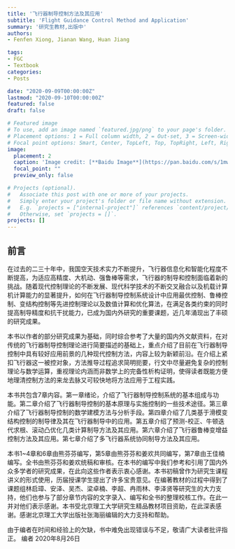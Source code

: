 ```yaml
---
title: '飞行器制导控制方法及其应用'
subtitle: 'Flight Guidance Control Method and Application'
summary: '研究生教材,出版中'
authors: 
- Fenfen Xiong, Jianan Wang, Huan Jiang

tags:
- FGC
- Textbook
categories:
- Posts 

date: "2020-09-09T00:00:00Z"
lastmod: "2020-09-10T00:00:00Z"
featured: false
draft: false

# Featured image
# To use, add an image named `featured.jpg/png` to your page's folder.
# Placement options: 1 = Full column width, 2 = Out-set, 3 = Screen-width
# Focal point options: Smart, Center, TopLeft, Top, TopRight, Left, Right, BottomLeft, Bottom, BottomRight
image:
  placement: 2
  caption: 'Image credit: [**Baidu Image**](https://pan.baidu.com/s/1mwEzyy_RMUgWRvm--m2lyQ)'
  focal_point: ""
  preview_only: false

# Projects (optional).
#   Associate this post with one or more of your projects.
#   Simply enter your project's folder or file name without extension.
#   E.g. `projects = ["internal-project"]` references `content/project/deep-learning/index.md`.
#   Otherwise, set `projects = []`.
projects: []
---
```


## 前言

在过去的二三十年中，我国空天技术实力不断提升，飞行器信息化和智能化程度不断提高，为适应高精度、大机动、强鲁棒等需求，飞行器的制导和控制面临着新的挑战。随着现代控制理论的不断发展、现代科学技术的不断交叉融合以及机载计算机计算能力的显著提升，如何在飞行器制导控制系统设计中应用最优控制、鲁棒控制、变结构控制等先进控制理论以及数值计算和优化算法，在满足各类约束的同时提高制导精度和抗干扰能力，已成为国内外研究的重要课题，近几年涌现出了丰硕的研究成果。

本书以作者的部分研究成果为基础，同时综合参考了大量的国内外文献资料，在对传统的飞行器制导控制理论进行简要描述的基础上，重点介绍了目前在飞行器制导控制中具有较好应用前景的几种现代控制方法，内容上较为新颖前沿。在介绍上紧扣飞行器这一被控对象，方法推导过程追求简明扼要，行文中尽量避免复杂的控制理论与数学运算，重视理论内涵而非数学上的完备性析构证明，使得读者既能方便地理清控制方法的来龙去脉又可较快地将方法应用于工程实践。

本书共包含7章内容。第一章绪论，介绍了飞行器制导控制系统的基本组成与功能。第二章介绍了飞行器制导控制的基本原理与实施控制的一些技术途径。第三章介绍了飞行器制导控制的数学建模方法与分析手段。第四章介绍了几类基于滑模变结构控制的制导律及其在飞行器制导中的应用。第五章介绍了预测-校正、牛顿迭代求根、滚动凸优化几类计算制导方法及其应用。第六章介绍了飞行器鲁棒变增益控制方法及其应用。第七章介绍了多飞行器系统协同制导方法及其应用。 

本书1~4章和6章由熊芬芬编写，第5章由熊芬芬和姜欢共同编写，第7章由王佳楠编写。全书由熊芬芬和姜欢统稿和审核。在本书的编写中我们参考和引用了国内外众多学者的研究成果，在此向这些作者表示衷心感谢。本书初稿曾作为研究生课程讲义的形式使用，历届授课学生提出了许多宝贵意见。在编著教材的过程中得到了课题组林启璋、安泽、吴杰、梁卓楠、李超、冉雨林、李泽贤等研究生的大力支持，他们也参与了部分章节内容的文字录入、编写和全书的整理校核工作。在此一并对他们表示感谢。本书受北京理工大学研究生精品教材项目资助，在此深表感谢。感谢北京理工大学出版社张海丽编辑的大力支持和帮助。

由于编者在时间和经验上的欠缺，书中难免出现错误与不足，敬请广大读者批评指正。
编者
2020年8月26日










